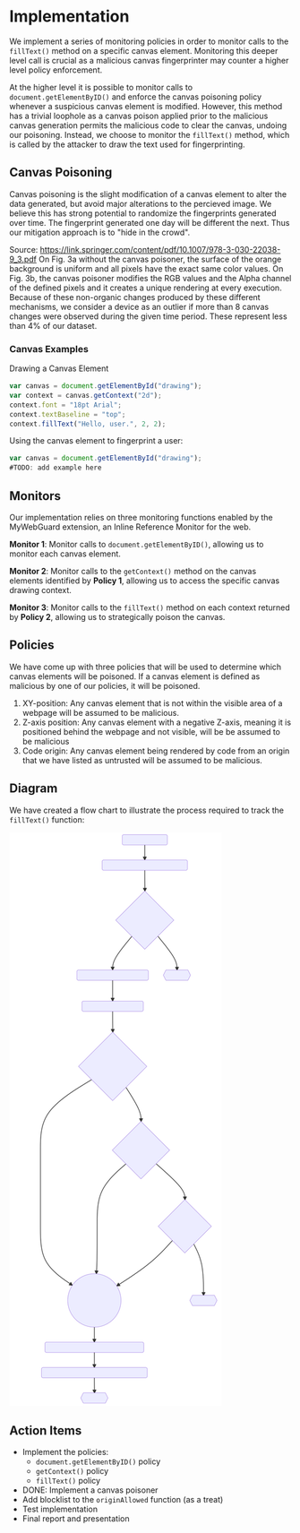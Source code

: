 # Implementation

We implement a series of monitoring policies in order to monitor calls to the `fillText()` method on a specific canvas element. Monitoring this deeper level call is crucial as a malicious canvas fingerprinter may counter a higher level policy enforcement.

At the higher level it is possible to monitor calls to `document.getElementByID()` and enforce the canvas poisoning policy whenever a suspicious canvas element is modified. However, this method has a trivial loophole as a canvas poison applied prior to the malicious canvas generation permits the malicious code to clear the canvas, undoing our poisoning. Instead, we choose to monitor the `fillText()` method, which is called by the attacker to draw the text used for fingerprinting.

## Canvas Poisoning

Canvas poisoning is the slight modification of a canvas element to alter the data generated, but
avoid major alterations to the percieved image. We believe this has strong potential to randomize
the fingerprints generated over time. The fingerprint generated one day will be different the next.
Thus our mitigation approach is to "hide in the crowd".

Source: <https://link.springer.com/content/pdf/10.1007/978-3-030-22038-9_3.pdf>
On Fig. 3a without the canvas poisoner, the surface of the orange background
is uniform and all pixels have the exact same color values. On Fig. 3b, the canvas
poisoner modifies the RGB values and the Alpha channel of the defined pixels
and it creates a unique rendering at every execution.
Because of these non-organic changes produced by these different mechanisms, we consider a device as an outlier if more than 8 canvas changes were
observed during the given time period. These represent less than 4% of our dataset.

### Canvas Examples

Drawing a Canvas Element

```javascript
var canvas = document.getElementById("drawing");
var context = canvas.getContext("2d");
context.font = "18pt Arial"; 
context.textBaseline = "top"; 
context.fillText("Hello, user.", 2, 2);
```

Using the canvas element to fingerprint a user:

```javascript
var canvas = document.getElementById("drawing");
#TODO: add example here
```

## Monitors

Our implementation relies on three monitoring functions enabled by the MyWebGuard extension, an Inline Reference Monitor for the web.

**Monitor 1**: Monitor calls to `document.getElementByID()`, allowing us to monitor each canvas element.

**Monitor 2**: Monitor calls to the `getContext()` method on the canvas elements identified by **Policy 1**, allowing us to access the specific canvas drawing context.

**Monitor 3**: Monitor calls to the `fillText()` method on each context returned by **Policy 2**, allowing us to strategically poison the canvas.

## Policies

We have come up with three policies that will be used to determine which canvas elements will be poisoned. If a canvas element is defined as malicious by one of our policies, it will be poisoned.

1. XY-position: Any canvas element that is not within the visible area of a webpage will be assumed to be malicious.
2. Z-axis position: Any canvas element with a negative Z-axis, meaning it is positioned behind the webpage and not visible, will be be assumed to be malicious
3. Code origin: Any canvas element being rendered by code from an origin that we have listed as untrusted will be assumed to be malicious.

## Diagram

We have created a flow chart to illustrate the process required to track the `fillText()` function:

![Flow chart of implementation](diagram.svg "Diagram of implementation")

## Action Items

- Implement the policies:
  - `document.getElementByID()` policy
  - `getContext()` policy
  - `fillText()` policy
- DONE: Implement a canvas poisoner
- Add blocklist to the `originAllowed` function (as a treat)
- Test implementation
- Final report and presentation
